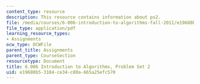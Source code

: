 ```yaml
---
content_type: resource
description: This resource contains information about ps2.
file: /media/courses/6-006-introduction-to-algorithms-fall-2011/e19680b53184ce34c80a665a25efc570_MIT6_006F11_ps2.pdf
file_type: application/pdf
learning_resource_types:
- Assignments
ocw_type: OCWFile
parent_title: Assignments
parent_type: CourseSection
resourcetype: Document
title: 6.006 Introduction to Algorithms, Problem Set 2
uid: e19680b5-3184-ce34-c80a-665a25efc570
---
```

